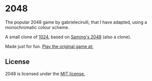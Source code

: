 # 2048

The popular 2048 game by gabrielecirulli, that I have adapted, using a monochromatic colour scheme.

A small clone of [1024](https://play.google.com/store/apps/details?id=com.veewo.a1024), based on [Saming's 2048](http://saming.fr/p/2048/) (also a clone).

Made just for fun. [Play the original game at:](http://gabrielecirulli.github.io/2048/)

## License
2048 is licensed under the [MIT license.](https://github.com/gabrielecirulli/2048/blob/master/LICENSE.txt)

